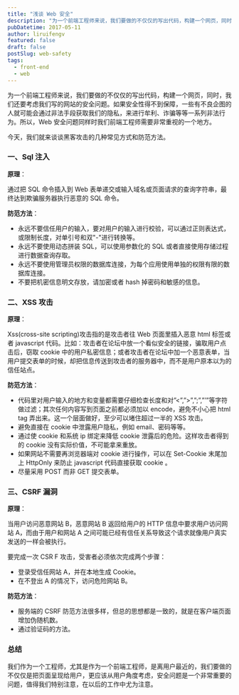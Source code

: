 ```yaml
---
title: "浅谈 Web 安全"
description: "为一个前端工程师来说，我们要做的不仅仅的写出代码，构建一个网页，同时，我们还要考虑我们写的网站的安全问题。如果安全性得不到保障，一些有不良企图的人就可能会通过非法手段获取我们的隐私，来进行牟利、诈骗等等一系列非法行为。所以，Web 安全问题同样时我们前端工程师需要非常重视的一个地方。"
pubDatetime: 2017-05-11
author: liruifengv
featured: false
draft: false
postSlug: web-safety
tags:
  - front-end
  - web
---
```


为一个前端工程师来说，我们要做的不仅仅的写出代码，构建一个网页，同时，我们还要考虑我们写的网站的安全问题。如果安全性得不到保障，一些有不良企图的人就可能会通过非法手段获取我们的隐私，来进行牟利、诈骗等等一系列非法行为。所以，Web 安全问题同样时我们前端工程师需要非常重视的一个地方。

今天，我们就来谈谈黑客攻击的几种常见方式和防范方法。

### 一、Sql 注入

**原理**：

通过把 SQL 命令插入到 Web 表单递交或输入域名或页面请求的查询字符串，最终达到欺骗服务器执行恶意的 SQL 命令。

**防范方法**：

- 永远不要信任用户的输入，要对用户的输入进行校验，可以通过正则表达式，或限制长度，对单引号和双"-"进行转换等。
- 永远不要使用动态拼装 SQL，可以使用参数化的 SQL 或者直接使用存储过程进行数据查询存取。
- 永远不要使用管理员权限的数据库连接，为每个应用使用单独的权限有限的数据库连接。
- 不要把机密信息明文存放，请加密或者 hash 掉密码和敏感的信息。

### 二、XSS 攻击

**原理**：

Xss(cross-site scripting)攻击指的是攻击者往 Web 页面里插入恶意 html 标签或者 javascript 代码。比如：攻击者在论坛中放一个看似安全的链接，骗取用户点击后，窃取 cookie 中的用户私密信息；或者攻击者在论坛中加一个恶意表单，当用户提交表单的时候，却把信息传送到攻击者的服务器中，而不是用户原本以为的信任站点。

**防范方法**：

- 代码里对用户输入的地方和变量都需要仔细检查长度和对”<”,”>”,”;”,”’”等字符做过滤；其次任何内容写到页面之前都必须加以 encode，避免不小心把 html tag 弄出来。这一个层面做好，至少可以堵住超过一半的 XSS 攻击。
- 避免直接在 cookie 中泄露用户隐私，例如 email、密码等等。
- 通过使 cookie 和系统 ip 绑定来降低 cookie 泄露后的危险。这样攻击者得到的 cookie 没有实际价值，不可能拿来重放。
- 如果网站不需要再浏览器端对 cookie 进行操作，可以在 Set-Cookie 末尾加上 HttpOnly 来防止 javascript 代码直接获取 cookie 。
- 尽量采用 POST 而非 GET 提交表单。

### 三、CSRF 漏洞

**原理**：

当用户访问恶意网站 B，恶意网站 B 返回给用户的 HTTP 信息中要求用户访问网站 A，而由于用户和网站 A 之间可能已经有信任关系导致这个请求就像用户真实发送的一样会被执行。

要完成一次 CSR F 攻击，受害者必须依次完成两个步骤：

- 登录受信任网站 A，并在本地生成 Cookie。
- 在不登出 A 的情况下，访问危险网站 B。

**防范方法**：

- 服务端的 CSRF 防范方法很多样，但总的思想都是一致的，就是在客户端页面增加伪随机数。
- 通过验证码的方法。

### 总结

我们作为一个工程师，尤其是作为一个前端工程师，是离用户最近的，我们要做的不仅仅是把页面呈现给用户，更应该从用户角度考虑，安全问题是一个非常重要的问题，值得我们特别注意，在以后的工作中尤为注意。
